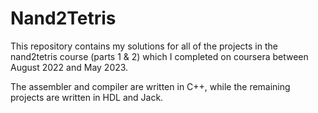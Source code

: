# Nand2Tetris

This repository contains my solutions for all of the projects in the nand2tetris course (parts 1 & 2) which I completed on coursera between August 2022 and May 2023. 

The assembler and compiler are written in C++, while the remaining projects are written in HDL and Jack. 
